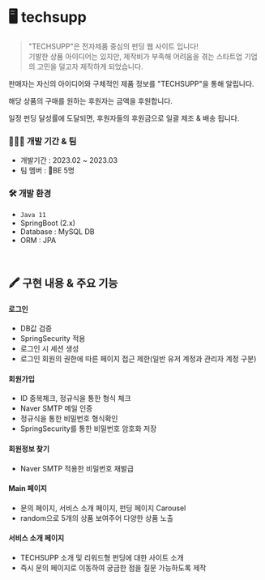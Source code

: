 # 🖥️ techsupp
> "TECHSUPP"은 전자제품 중심의 펀딩 웹 사이트 입니다! <br>
기발한 상품 아이디어는 있지만, 제작비가 부족해 어려움을 겪는 스타트업 기업의 고민을 덜고자 제작하게 되었습니다.

판매자는 자신의 아이디어와 구체적인 제품 정보를 "TECHSUPP"을 통해 알립니다.

해당 상품의 구매를 원하는 후원자는 금액을 후원합니다.

일정 펀딩 달성률에 도달되면, 후원자들의 후원금으로 일괄 제조 & 배송 됩니다.


### 👩🏻‍💻 개발 기간 & 팀
- 개발기간 : 2023.02 ~ 2023.03
- 팀 멤버 : BE 5명

### 🛠️ 개발 환경
- `Java 11`
- SpringBoot (2.x)
- Database : MySQL DB
- ORM : JPA
<br>

## 🖍️ 구현 내용 & 주요 기능
#### 로그인
- DB값 검증
- SpringSecurity 적용
- 로그인 시 세션 생성
- 로그인 회원의 권한에 따른 페이지 접근 제한(일반 유저 계정과 관리자 계정 구분)

#### 회원가입
- ID 중복체크, 정규식을 통한 형식 체크
- Naver SMTP 메일 인증
- 정규식을 통한 비밀번호 형식확인
- SpringSecurity를 통한 비밀번호 암호화 저장

#### 회원정보 찾기
- Naver SMTP 적용한 비밀번호 재발급

#### Main 페이지
- 문의 페이지, 서비스 소개 페이지, 펀딩 페이지 Carousel
- random으로 5개의 상품 보여주어 다양한 상품 노출

#### 서비스 소개 페이지
- TECHSUPP 소개 및 리워드형 펀딩에 대한 사이트 소개
- 즉시 문의 페이지로 이동하여 궁금한 점을 질문 가능하도록 제작
